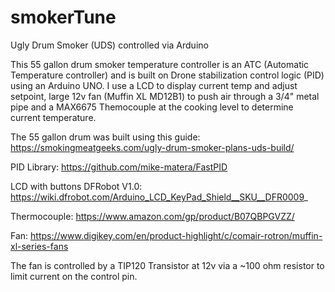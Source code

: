 # smokerTune
Ugly Drum Smoker (UDS) controlled via Arduino

This 55 gallon drum smoker temperature controller is an ATC (Automatic Temperature controller) and is built on Drone stabilization control logic (PID) using an Arduino UNO.  I use a LCD to display current temp and adjust setpoint, large 12v fan (Muffin XL MD12B1) to push air through a 3/4" metal pipe and a MAX6675 Themocouple at the cooking level to determine current temperature.


The 55 gallon drum was built using this guide: https://smokingmeatgeeks.com/ugly-drum-smoker-plans-uds-build/

PID Library: https://github.com/mike-matera/FastPID

LCD with buttons DFRobot V1.0: https://wiki.dfrobot.com/Arduino_LCD_KeyPad_Shield__SKU__DFR0009_

Thermocouple: https://www.amazon.com/gp/product/B07QBPGVZZ/

Fan: https://www.digikey.com/en/product-highlight/c/comair-rotron/muffin-xl-series-fans

The fan is controlled by a TIP120 Transistor at 12v via a ~100 ohm resistor to limit current on the control pin.
